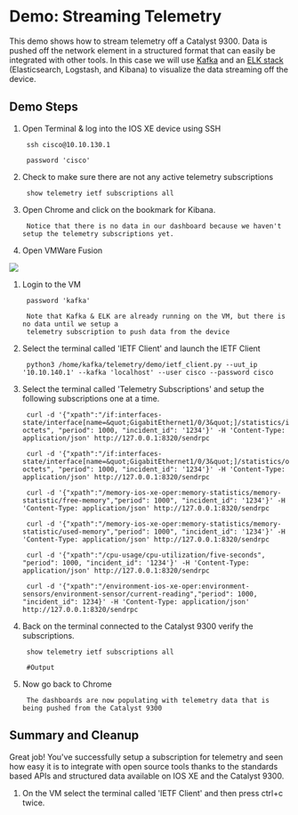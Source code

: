 # Demo: Streaming Telemetry 

This demo shows how to stream telemetry off a Catalyst 9300. Data is pushed off the network element in a structured format that can easily be integrated with other tools. In this case we will use [Kafka](https://kafka.apache.org/) and an [ELK stack](https://www.elastic.co/products) (Elasticsearch, Logstash, and Kibana) to visualize the data streaming off the device.

## Demo Steps

1. Open Terminal & log into the IOS XE device using SSH

        ssh cisco@10.10.130.1

        password 'cisco'
    
1. Check to make sure there are not any active telemetry subscriptions

        show telemetry ietf subscriptions all
    
1. Open Chrome and click on the bookmark for Kibana.

        Notice that there is no data in our dashboard because we haven't setup the telemetry subscriptions yet.

1. Open VMWare Fusion

![](static/img/vmware_fusion_icon.png)

1. Login to the VM  

        password 'kafka'
        
        Note that Kafka & ELK are already running on the VM, but there is no data until we setup a 
        telemetry subscription to push data from the device
    
1. Select the terminal called 'IETF Client' and launch the IETF Client

        python3 /home/kafka/telemetry/demo/ietf_client.py --uut_ip '10.10.140.1' --kafka 'localhost' --user cisco --password cisco
    
1. Select the terminal called 'Telemetry Subscriptions' and setup the following subscriptions one at a time.  

        curl -d '{"xpath":"/if:interfaces-state/interface[name=&quot;GigabitEthernet1/0/3&quot;]/statistics/in-octets", "period": 1000, "incident_id": '1234'}' -H 'Content-Type: application/json' http://127.0.0.1:8320/sendrpc

        curl -d '{"xpath":"/if:interfaces-state/interface[name=&quot;GigabitEthernet1/0/3&quot;]/statistics/out-octets", "period": 1000, "incident_id": '1234'}' -H 'Content-Type: application/json' http://127.0.0.1:8320/sendrpc

        curl -d '{"xpath":"/memory-ios-xe-oper:memory-statistics/memory-statistic/free-memory","period": 1000", "incident_id": '1234'}' -H 'Content-Type: application/json' http://127.0.0.1:8320/sendrpc

        curl -d '{"xpath":"/memory-ios-xe-oper:memory-statistics/memory-statistic/used-memory","period": 1000", "incident_id": '1234'}' -H 'Content-Type: application/json' http://127.0.0.1:8320/sendrpc

        curl -d '{"xpath":"/cpu-usage/cpu-utilization/five-seconds", "period": 1000, "incident_id": '1234'}' -H 'Content-Type: application/json' http://127.0.0.1:8320/sendrpc

        curl -d '{"xpath":"/environment-ios-xe-oper:environment-sensors/environment-sensor/current-reading","period": 1000,  "incident_id": 1234}' -H 'Content-Type: application/json' http://127.0.0.1:8320/sendrpc  
    
1. Back on the terminal connected to the Catalyst 9300 verify the subscriptions.

        show telemetry ietf subscriptions all

        #Output 

1. Now go back to Chrome

        The dashboards are now populating with telemetry data that is being pushed from the Catalyst 9300
    
## Summary and Cleanup

Great job! You've successfully setup a subscription for telemetry and seen how easy it is to integrate with open source tools thanks to the standards based APIs and structured data available on IOS XE and the Catalyst 9300.

1. On the VM select the terminal called 'IETF Client' and then press ctrl+c twice.
